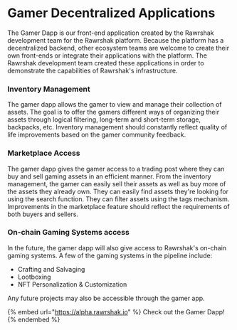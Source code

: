 # Gamer Decentralized Applications

The Gamer Dapp is our front-end application created by the Rawrshak development team for the Rawrshak platform. Because the platform has a decentralized backend, other ecosystem teams are welcome to create their own front-ends or integrate their applications with the platform. The Rawrshak development team created these applications in order to demonstrate the capabilities of Rawrshak's infrastructure.

### Inventory Management

The gamer dapp allows the gamer to view and manage their collection of assets. The goal is to offer the gamers different ways of organizing their assets through logical filtering, long-term and short-term storage, backpacks, etc. Inventory management should constantly reflect quality of life improvements based on the gamer community feedback.  &#x20;

### Marketplace Access

The gamer dapp gives the gamer access to a trading post where they can buy and sell gaming assets in an efficient manner. From the inventory management, the gamer can easily sell their assets as well as buy more of the assets they already own. They can easily find assets they're looking for using the search function. They can filter assets using the tags mechanism. Improvements in the marketplace feature should reflect the requirements of both buyers and sellers.

### On-chain Gaming Systems access

In the future, the gamer dapp will also give access to Rawrshak's on-chain gaming systems. A few of the gaming systems in the pipeline include:

* Crafting and Salvaging
* Lootboxing
* NFT Personalization & Customization

Any future projects may also be accessible through the gamer app.&#x20;

{% embed url="https://alpha.rawrshak.io" %}
Check out the Gamer Dapp!
{% endembed %}
